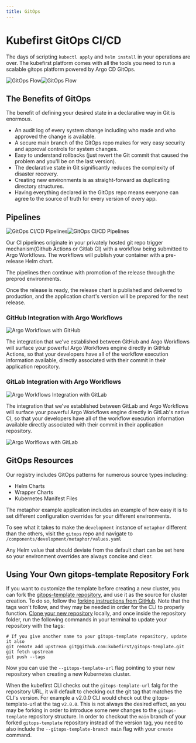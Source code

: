 ```yaml
---
title: GitOps
---
```


# Kubefirst GitOps CI/CD

The days of scripting `kubectl apply` and `helm install` in your operations are over. The kubefirst platform comes with all the tools you need to run a scalable gitops platform powered by Argo CD GitOps.

![GitOps Flow](../img/gitops/gitops-diagram-light.png#light-mode)![GitOps Flow](../img/gitops/gitops-diagram-dark.png#dark-mode)

## The Benefits of GitOps

The benefit of defining your desired state in a declarative way in Git is enormous.

- An audit log of every system change including who made and who approved the change is available.
- A secure main branch of the GitOps repo makes for very easy security and approval controls for system changes.
- Easy to understand rollbacks (just revert the Git commit that caused the problem and you'll be on the last version).
- The declarative state in Git significantly reduces the complexity of disaster recovery.
- Creating new environments is as straight-forward as duplicating directory structures.
- Having everything declared in the GitOps repo means everyone can agree to the source of truth for every version of every app.

## Pipelines

![GitOps CI/CD Pipelines](../img/gitops/gitops-pipelines-light.png#light-mode)![GitOps CI/CD Pipelines](../img/gitops/gitops-pipelines-dark.png#dark-mode)

Our CI pipelines originate in your privately hosted git repo trigger mechanism(Github Actions or Gitlab CI) with a workflow being submitted to Argo Workflows. The workflows will publish your container with a pre-release Helm chart.

The pipelines then continue with promotion of the release through the preprod environments.

Once the release is ready, the release chart is published and delivered to production, and the application chart's version will be prepared for the next release.

### GitHub Integration with Argo Workflows

![Argo Workflows with GitHub](../img/kubefirst/github/github-argo-workflow.png)

The integration that we've established between GitHub and Argo Workflows will surface your powerful Argo Workflows engine directly in GitHub Actions, so that your developers have all of the workflow execution information available, directly associated with their commit in their application repository.

### GitLab Integration with Argo Workflows

![Argo Workflows Integration with GitLab](../img/kubefirst/gitops/gitlab-workflows-integration.png)

The integration that we've established between GitLab and Argo Workflows will surface your powerful Argo Workflows engine directly in GitLab's native CI, so that your developers have all of the workflow execution information available directly associated with their commit in their application repository.

![Argo Worlflows with GitLab](../img/kubefirst/gitlab/gitlab-argo-workflow.png)

## GitOps Resources

Our registry includes GitOps patterns for numerous source types including:

- Helm Charts
- Wrapper Charts
- Kubernetes Manifest Files

The metaphor example application includes an example of how easy it is to set different configuration overrides for your different environments.

To see what it takes to make the `development` instance of `metaphor` different than the others, visit the `gitops` repo and navigate to `/components/development/metaphor/values.yaml`

Any Helm value that should deviate from the default chart can be set here so your environment overrides are always concise and clear.

## Using Your Own gitops-template Repository Fork

If you want to customize the template before creating a new cluster, you can fork the [gitops-template repository](https://github.com/kubefirst/gitops-template), and use it as the source for cluster creation. To do so, follow the [forking instructions from GitHub](https://docs.github.com/en/get-started/quickstart/fork-a-repo). Note that the tags won't follow, and they may be needed in order for the CLI to properly function. [Clone your new repository](https://docs.github.com/en/repositories/creating-and-managing-repositories/cloning-a-repository) locally, and once inside the repository folder, run the following commands in your terminal to update your repository with the tags:

```shell
# If you give another name to your gitops-template repository, update it also
git remote add upstream git@github.com:kubefirst/gitops-template.git
git fetch upstream
git push --tags
```

Now you can use the `--gitops-template-url` flag pointing to your new repository when creating a new Kubernetes cluster.

When the kubefirst CLI checks out the `gitops-template-url` falg for the repository URL, it will default to checking out the git tag that matches the CLI's version. For example a v2.0.0 CLI would check out the gitops-template-url at the tag `v2.0.0`. This is not always the desired effect, as you may be forking in order to introduce some new changes to the `gitops-template` repository structure. In order to checkout the `main` branch of your forked `gitops-template` repository instead of the version tag, you need to also include the `--gitops-template-branch main` flag with your `create` command.
